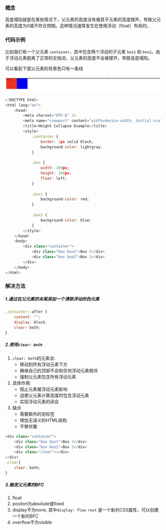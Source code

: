 ### 概念

高度塌陷就是在某些情况下，父元素的高度没有被其子元素的高度撑开，导致父元素的高度为0或不符合预期。这种情况通常发生在使用浮动（float）布局时。

### 代码示例

比如我们有一个父元素 `container`，其中包含两个浮动的子元素 `box1` 和 `box2`。由于浮动元素脱离了正常的文档流，父元素的高度不会被撑开，导致高度塌陷。

可以看到下面父元素的背景色只有一条线

![image-20241125223234142](./assets/image-20241125223234142.png)

```javascript
<!DOCTYPE html>
<html lang="en">
	<head>
		<meta charset="UTF-8" />
		<meta name="viewport" content="width=device-width, initial-scale=1.0" />
		<title>Height Collapse Example</title>
		<style>
			.container {
				border: 2px solid black;
				background-color: lightgray;
			}

			.box {
				width: 100px;
				height: 100px;
				float: left;
			}

			.box1 {
				background-color: red;
			}

			.box2 {
				background-color: blue;
			}
		</style>
	</head>
	<body>
		<div class="container">
			<div class="box box1">Box 1</div>
			<div class="box box2">Box 2</div>
		</div>
	</body>
</html>

```

### 解决方法

##### 1.通过在父元素的末尾添加一个清除浮动的伪元素

```javascript
.container::after {
    content: "";
    display: block;
    clear: both;
}
```

##### 2.使用`clear: both`

1. `clear: both`的元素会:
   - 移动到所有浮动元素下方
   - 确保自己的顶部不会和任何浮动元素相邻
   - 强制父元素包含所有浮动元素
2. 具体作用:
   - 阻止元素被浮动元素影响
   - 迫使父元素计算高度时包含浮动元素
   - 实现浮动元素的闭合
3. 缺点
   - 需要额外的空标签
   - 增加无语义的HTML结构
   - 不够优雅

```javascript
<div class="container">
    <div class="box box1">Box 1</div>
    <div class="box box2">Box 2</div>
    <div class="clear"></div>
</div>
.clear{
    clear: both;
}
```

##### 3.触发父元素的BFC

1. float
2. positon为absolute或fixed
3. display不为none, 其中`display: flow-root` 是一个新的CSS属性，可以创建一个新的BFC
4. overflow不为visible

